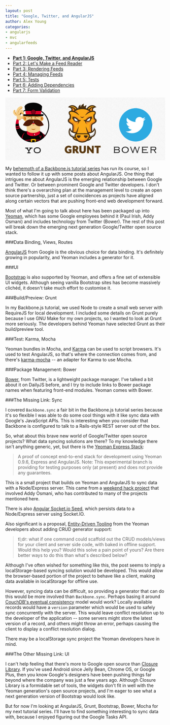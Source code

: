 ```yaml
---
layout: post
title: "Google, Twitter, and AngularJS"
author: Alex Young
categories: 
- angularjs
- mvc
- angularfeeds
---
```


<ul class="parts">
  <li><a href="http://dailyjs.com/2013/04/11/angularjs-1/"><strong>Part 1: Google, Twitter, and AngularJS</strong></a></li>
  <li><a href="http://dailyjs.com/2013/04/18/angularjs-2/">Part 2: Let's Make a Feed Reader</a></li>
  <li><a href="http://dailyjs.com/2013/04/25/angularjs-3/">Part 3: Rendering Feeds</a></li>
  <li><a href="http://dailyjs.com/2013/05/09/angularjs-4/">Part 4: Managing Feeds</a></li>
  <li><a href="http://dailyjs.com/2013/05/16/angularjs-5/">Part 5: Tests</a></li>
  <li><a href="http://dailyjs.com/2013/05/30/angularjs-6/">Part 6: Adding Dependencies</a></li>
  <li><a href="http://dailyjs.com/2013/06/06/angularjs-7/">Part 7: Form Validation</a></li>
</ul>

![Yeoman](/images/posts/yeoman-angular.png)

My [behemoth of a Backbone.js tutorial series](http://dailyjs.com/tags.html#backgoog) has run its course, so I wanted to follow it up with some posts about AngularJS.  One thing that intrigues me about AngularJS is the emerging relationship between Google and Twitter.  Or between prominent Google and Twitter developers.  I don't think there's a overarching plan at the management level to create an open source partnership, just a set of coincidences as projects have aligned along certain vectors that are pushing front-end web development forward.

Most of what I'm going to talk about here has been packaged up into [Yeoman](http://yeoman.io/), which has some Google employees behind it (Paul Irish, Addy Osmani) and includes technology from Twitter (Bower).  The rest of this post will break down the emerging next generation Google/Twitter open source stack.

###Data Binding, Views, Routes

[AngularJS](http://angularjs.org/) from Google is the obvious choice for data binding.  It's definitely growing in popularity, and Yeoman includes a generator for it.

###UI

[Bootstrap](http://twitter.github.io/bootstrap/) is also supported by Yeoman, and offers a fine set of extensible UI widgets.  Although seeing vanilla Bootstrap sites has become massively clichéd, it doesn't take much effort to customise it.

###Build/Preview: Grunt

In my Backbone.js tutorial, we used Node to create a small web server with RequireJS for local development.  I included some details on Grunt purely because I use GNU Make for my own projects, so I wanted to look at Grunt more seriously.  The developers behind Yeoman have selected Grunt as their build/preview tool.

###Test: Karma, Mocha

Yeoman bundles in Mocha, and [Karma](http://karma-runner.github.io/) can be used to script browsers.  It's used to test AngularJS, so that's where the connection comes from, and there's [karma-mocha](https://npmjs.org/package/karma-mocha) -- an adapter for Karma to use Mocha.

###Package Management: Bower

[Bower](http://twitter.github.com/bower/), from Twitter, is a lightweight package manager.  I've talked a bit about it on DailyJS before, and I try to include links to Bower package names when featuring front-end modules.  Yeoman comes with Bower.

###The Missing Link: Sync

I covered `Backbone.sync` a fair bit in the Backbone.js tutorial series because it's so flexible I was able to do some cool things with it like sync data with Google's JavaScript APIs.  This is interesting when you consider that Backbone is configured to talk to a Rails-style REST server out of the box.

So, what about this brave new world of Google/Twitter open source projects?  What data syncing solutions are there?  To my knowledge there isn't anything generic, yet, but there is the [Yeoman Express Stack](https://github.com/yeoman/yeoman/tree/express-stack):

> A proof of concept end-to-end stack for development using Yeoman 0.9.6, Express and AngularJS. Note: This experimental branch is providing for testing purposes only (at present) and does not provide any guarantees.

This is a small project that builds on Yeoman and AngularJS to sync data with a Node/Express server.  This came from a [weekend hack project](https://plus.google.com/101063139999404044459/posts/WMwH2ZgMXkD) that involved Addy Osmani, who has contributed to many of the projects mentioned here.

There is also [Angular Socket.io Seed](https://github.com/btford/angular-socket-io-seed), which persists data to a Node/Express server using Socket.IO.

Also significant is a proposal, [Entity-Driven Tooling](https://plus.google.com/101063139999404044459/posts/fomAZfaPL9t) from the Yeoman developers about adding CRUD generator support:

> tl;dr: what if one command could scaffold out the CRUD models/views for your client and server side code, with baked in offline support. Would this help you? Would this solve a pain point of yours? Are there better ways to do this than what's described below?

Although I've often wished for something like this, the post seems to imply a localStorage-based syncing solution would be developed.  This would allow the browser-based portion of the project to behave like a client, making data available in localStorage for offline use.

However, syncing data can be difficult, so providing a generator that can do this would be more involved than `Backbone.sync`.  Perhaps basing it around [CouchDB's eventual consistency](http://guide.couchdb.org/draft/consistency.html#consistency) model would work?  Locally available records would have a `version` parameter which would be used to safely sync concurrently with the server.  This would leave conflict resolution up to the developer of the application -- some servers might store the latest version of a record, and others might throw an error, perhaps causing the client to display a conflict resolution dialog.

There may be a localStorage sync project the Yeoman developers have in mind.

###The Other Missing Link: UI

I can't help feeling that there's more to Google open source than [Closure Library](https://developers.google.com/closure/library/).  If you've used Android since Jelly Bean, Chrome OS, or Google Plus, then you know Google's designers have been pushing things far beyond where the company was just a few years ago.  Although Closure Library is a formidable set of tools, the widgets don't fit in well with the Yeoman generation's open source projects, and I'm eager to see what a next generation version of Bootstrap would look like.

But for now I'm looking at AngularJS, Grunt, Bootstrap, Bower, Mocha for my next tutorial series.  I'll have to find something interesting to sync data with, because I enjoyed figuring out the Google Tasks API.

